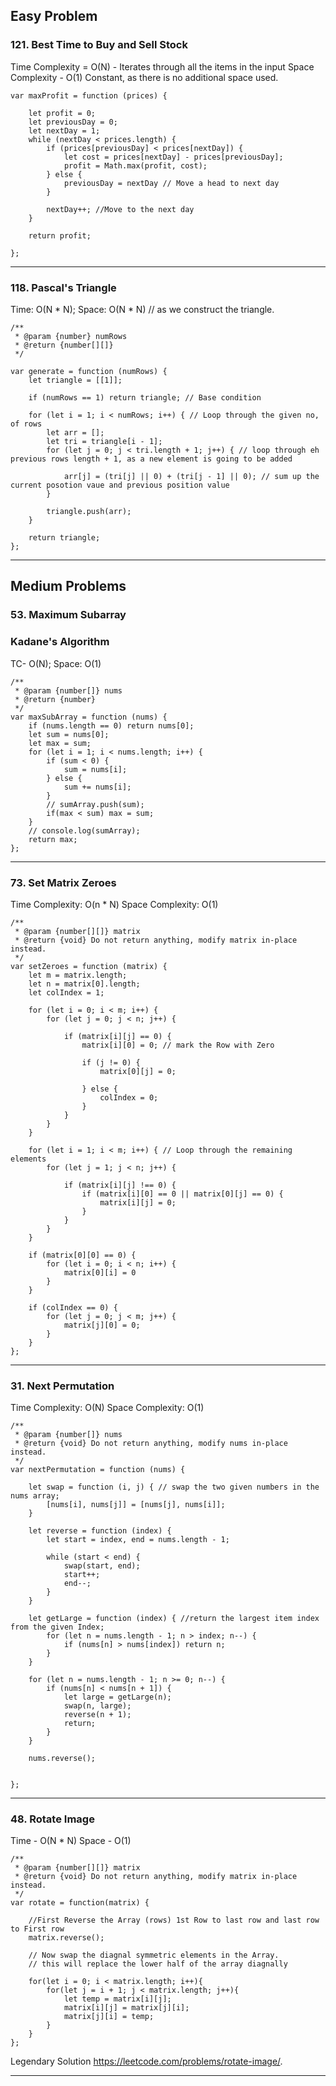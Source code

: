 
## Easy Problem

### 121. Best Time to Buy and Sell Stock
Time Complexity = O(N) - Iterates through all the items in the input
Space Complexity - O(1) Constant, as there is no additional space used.

```
var maxProfit = function (prices) {

    let profit = 0;
    let previousDay = 0;
    let nextDay = 1;
    while (nextDay < prices.length) {
        if (prices[previousDay] < prices[nextDay]) {
            let cost = prices[nextDay] - prices[previousDay];
            profit = Math.max(profit, cost);
        } else {
            previousDay = nextDay // Move a head to next day 
        }

        nextDay++; //Move to the next day
    }

    return profit;

};
```

***

### 118. Pascal's Triangle

Time: O(N * N);
Space: O(N * N) // as we construct the triangle.

```
/**
 * @param {number} numRows
 * @return {number[][]}
 */

var generate = function (numRows) {
    let triangle = [[1]];

    if (numRows == 1) return triangle; // Base condition

    for (let i = 1; i < numRows; i++) { // Loop through the given no, of rows
        let arr = [];
        let tri = triangle[i - 1];
        for (let j = 0; j < tri.length + 1; j++) { // loop through eh previous rows length + 1, as a new element is going to be added
 
            arr[j] = (tri[j] || 0) + (tri[j - 1] || 0); // sum up the current posotion vaue and previous position value
        }

        triangle.push(arr);
    }

    return triangle;
};
```

***












## Medium Problems

### 53. Maximum Subarray
### Kadane's Algorithm

TC- O(N);
Space: O(1)

```
/**
 * @param {number[]} nums
 * @return {number}
 */
var maxSubArray = function (nums) {
    if (nums.length == 0) return nums[0];
    let sum = nums[0];
    let max = sum;
    for (let i = 1; i < nums.length; i++) {
        if (sum < 0) {
            sum = nums[i];
        } else {
            sum += nums[i];
        }
        // sumArray.push(sum);
        if(max < sum) max = sum;
    }
    // console.log(sumArray);
    return max;
};
```

*** 


### 73. Set Matrix Zeroes
Time Complexity: O(n * N)
Space Complexity: O(1)

```
/**
 * @param {number[][]} matrix
 * @return {void} Do not return anything, modify matrix in-place instead.
 */
var setZeroes = function (matrix) {
    let m = matrix.length;
    let n = matrix[0].length;
    let colIndex = 1;

    for (let i = 0; i < m; i++) {
        for (let j = 0; j < n; j++) {

            if (matrix[i][j] == 0) {
                matrix[i][0] = 0; // mark the Row with Zero 

                if (j != 0) {
                    matrix[0][j] = 0;

                } else {
                    colIndex = 0;
                }
            }
        }
    }

    for (let i = 1; i < m; i++) { // Loop through the remaining elements
        for (let j = 1; j < n; j++) {

            if (matrix[i][j] !== 0) {
                if (matrix[i][0] == 0 || matrix[0][j] == 0) {
                    matrix[i][j] = 0;
                }
            }
        }
    }

    if (matrix[0][0] == 0) {
        for (let i = 0; i < n; i++) {
            matrix[0][i] = 0
        }
    }

    if (colIndex == 0) {
        for (let j = 0; j < m; j++) {
            matrix[j][0] = 0;
        }
    }
};
```

***

### 31. Next Permutation
Time Complexity: O(N)
Space Complexity: O(1) 
```
/**
 * @param {number[]} nums
 * @return {void} Do not return anything, modify nums in-place instead.
 */
var nextPermutation = function (nums) {

    let swap = function (i, j) { // swap the two given numbers in the nums array;
        [nums[i], nums[j]] = [nums[j], nums[i]];
    }

    let reverse = function (index) {
        let start = index, end = nums.length - 1;

        while (start < end) {
            swap(start, end);
            start++;
            end--;
        }
    }

    let getLarge = function (index) { //return the largest item index from the given Index;
        for (let n = nums.length - 1; n > index; n--) {
            if (nums[n] > nums[index]) return n;
        }
    }

    for (let n = nums.length - 1; n >= 0; n--) {
        if (nums[n] < nums[n + 1]) {
            let large = getLarge(n);
            swap(n, large);
            reverse(n + 1);
            return;
        }
    }

    nums.reverse();


};
```

***

### 48. Rotate Image

Time - O(N * N)
Space - O(1) 

```
/**
 * @param {number[][]} matrix
 * @return {void} Do not return anything, modify matrix in-place instead.
 */
var rotate = function(matrix) {
    
    //First Reverse the Array (rows) 1st Row to last row and last row to First row
    matrix.reverse();

    // Now swap the diagnal symmetric elements in the Array. 
    // this will replace the lower half of the array diagnally

    for(let i = 0; i < matrix.length; i++){
        for(let j = i + 1; j < matrix.length; j++){
            let temp = matrix[i][j];
            matrix[i][j] = matrix[j][i];
            matrix[j][i] = temp;
        }
    }
};               
```
Legendary Solution https://leetcode.com/problems/rotate-image/.

***

